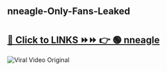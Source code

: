 
 ## nneagle-Only-Fans-Leaked

# <h2><a href="https://clipsfans.com/nneagle&ref=git">🔗 Click to LINKS ⏩⏩ 👉 🟢 nneagle </a></h2>

<a href="https://clipsfans.com/nneagle&ref=git" rel="nofollow" data-target="animated-image.originalLink"><img src="https://i.ibb.co.com/xMMVF88/686577567.gif" alt="Viral Video Original" style="max-width: 100%; display: inline-block;" data-target="animated-image.originalImage"></a>
